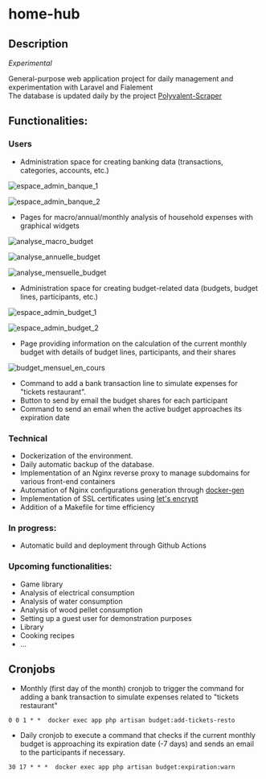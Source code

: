 # home-hub

## Description
_Experimental_

General-purpose web application project for daily management and experimentation with Laravel and Fialement\
The database is updated daily by the project [Polyvalent-Scraper](https://github.com/aandriano931/polyvalent-scraper)

## Functionalities:
### Users

* Administration space for creating banking data (transactions, categories, accounts, etc.)

![espace_admin_banque_1](https://github.com/aandriano931/home-hub/assets/49196540/efa719d2-6831-47a4-a096-4e0bd0fa7a58)

![espace_admin_banque_2](https://github.com/aandriano931/home-hub/assets/49196540/1ff0b450-7b45-46e1-8091-991a489732f7)

* Pages for macro/annual/monthly analysis of household expenses with graphical widgets

![analyse_macro_budget](https://github.com/aandriano931/home-hub/assets/49196540/2e7fe1fc-092b-4847-bcb7-0e826cd7fc5e)

![analyse_annuelle_budget](https://github.com/aandriano931/home-hub/assets/49196540/4d25e6e1-11ac-4ba3-a3de-5f136f2463f0)

![analyse_mensuelle_budget](https://github.com/aandriano931/home-hub/assets/49196540/edfd7643-7ac1-4266-82e4-dc8990891b29)

* Administration space for creating budget-related data (budgets, budget lines, participants, etc.)

![espace_admin_budget_1](https://github.com/aandriano931/home-hub/assets/49196540/8bb0bb65-b797-4a1f-99b6-232613e20f4f)

![espace_admin_budget_2](https://github.com/aandriano931/home-hub/assets/49196540/21cf5b19-63db-4a4d-96de-bb0091a8fd1a)

* Page providing information on the calculation of the current monthly budget with details of budget lines, participants, and their shares

![budget_mensuel_en_cours](https://github.com/aandriano931/home-hub/assets/49196540/00a60ee1-580d-4f23-afa4-d3dffee22a23)

* Command to add a bank transaction line to simulate expenses for "tickets restaurant".
* Button to send by email the budget shares for each participant
* Command to send an email when the active budget approaches its expiration date

### Technical
* Dockerization of the environment.
* Daily automatic backup of the database.
* Implementation of an Nginx reverse proxy to manage subdomains for various front-end containers
* Automation of Nginx configurations generation through [docker-gen](https://github.com/nginx-proxy/docker-gen)
* Implementation of SSL certificates using [let's encrypt](https://letsencrypt.org/)
* Addition of a Makefile for time efficiency

### In progress:
* Automatic build and deployment through Github Actions

### Upcoming functionalities: 
* Game library
* Analysis of electrical consumption
* Analysis of water consumption
* Analysis of wood pellet consumption
* Setting up a guest user for demonstration purposes
* Library
* Cooking recipes
* ...

## Cronjobs 
* Monthly (first day of the month) cronjob to trigger the command for adding a bank transaction to simulate expenses related to "tickets restaurant"

``0 0 1 * *  docker exec app php artisan budget:add-tickets-resto``

* Daily cronjob to execute a command that checks if the current monthly budget is approaching its expiration date (-7 days) and sends an email to the participants if necessary.

``30 17 * * *  docker exec app php artisan budget:expiration:warn``
